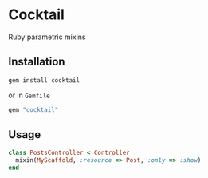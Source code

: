 # Cocktail
Ruby parametric mixins

## Installation

```
gem install cocktail
```

or in `Gemfile`

``` rb
gem "cocktail"
```

## Usage

``` rb
class PostsController < Controller
  mixin(MyScaffold, :resource => Post, :only => :show)
end
```



